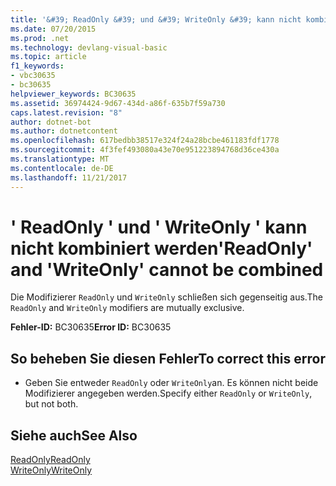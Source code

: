 ```yaml
---
title: '&#39; ReadOnly &#39; und &#39; WriteOnly &#39; kann nicht kombiniert werden'
ms.date: 07/20/2015
ms.prod: .net
ms.technology: devlang-visual-basic
ms.topic: article
f1_keywords:
- vbc30635
- bc30635
helpviewer_keywords: BC30635
ms.assetid: 36974424-9d67-434d-a86f-635b7f59a730
caps.latest.revision: "8"
author: dotnet-bot
ms.author: dotnetcontent
ms.openlocfilehash: 617bedbb38517e324f24a28bcbe461183fdf1778
ms.sourcegitcommit: 4f3fef493080a43e70e951223894768d36ce430a
ms.translationtype: MT
ms.contentlocale: de-DE
ms.lasthandoff: 11/21/2017
---
```

# <a name="39readonly39-and-39writeonly39-cannot-be-combined"></a><span data-ttu-id="be50f-102">&#39; ReadOnly &#39; und &#39; WriteOnly &#39; kann nicht kombiniert werden</span><span class="sxs-lookup"><span data-stu-id="be50f-102">&#39;ReadOnly&#39; and &#39;WriteOnly&#39; cannot be combined</span></span>
<span data-ttu-id="be50f-103">Die Modifizierer `ReadOnly` und `WriteOnly` schließen sich gegenseitig aus.</span><span class="sxs-lookup"><span data-stu-id="be50f-103">The `ReadOnly` and `WriteOnly` modifiers are mutually exclusive.</span></span>  
  
 <span data-ttu-id="be50f-104">**Fehler-ID:** BC30635</span><span class="sxs-lookup"><span data-stu-id="be50f-104">**Error ID:** BC30635</span></span>  
  
## <a name="to-correct-this-error"></a><span data-ttu-id="be50f-105">So beheben Sie diesen Fehler</span><span class="sxs-lookup"><span data-stu-id="be50f-105">To correct this error</span></span>  
  
-   <span data-ttu-id="be50f-106">Geben Sie entweder `ReadOnly` oder `WriteOnly`an. Es können nicht beide Modifizierer angegeben werden.</span><span class="sxs-lookup"><span data-stu-id="be50f-106">Specify either `ReadOnly` or `WriteOnly`, but not both.</span></span>  
  
## <a name="see-also"></a><span data-ttu-id="be50f-107">Siehe auch</span><span class="sxs-lookup"><span data-stu-id="be50f-107">See Also</span></span>  
 [<span data-ttu-id="be50f-108">ReadOnly</span><span class="sxs-lookup"><span data-stu-id="be50f-108">ReadOnly</span></span>](../../visual-basic/language-reference/modifiers/readonly.md)  
 [<span data-ttu-id="be50f-109">WriteOnly</span><span class="sxs-lookup"><span data-stu-id="be50f-109">WriteOnly</span></span>](../../visual-basic/language-reference/modifiers/writeonly.md)
